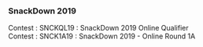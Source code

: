 ### SnackDown 2019

Contest : SNCKQL19 : SnackDown 2019 Online Qualifier  
Contest : SNCK1A19 : SnackDown 2019 - Online Round 1A  

